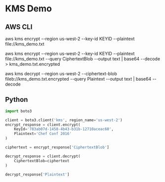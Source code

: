 # KMS Demo
## AWS CLI
aws kms encrypt --region us-west-2 --key-id KEYID --plaintext file://kms_demo.txt

aws kms encrypt --region us-west-2 --key-id KEYID --plaintext file://kms_demo.txt --query CiphertextBlob --output text | base64 --decode > kms_demo.txt.encrypted

aws kms decrypt --region us-west-2 --ciphertext-blob fileb://kms_demo.txt.encrypted --query Plaintext --output text | base64 --decode

## Python
```python
import boto3

client = boto3.client('kms', region_name='us-west-2')
encrypt_response = client.encrypt(
    KeyId='783ab07d-1458-4b43-b31b-12710aceac60',
    Plaintext='Chef Conf 2016'
)

ciphertext = encrypt_response['CiphertextBlob']

decrypt_response = client.decrypt(
    CiphertextBlob=ciphertext
)

decrypt_response['Plaintext']
```
